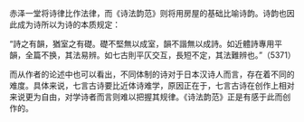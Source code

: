 赤泽一堂将诗律比作法律，而《诗法韵范》则将用房屋的基础比喻诗韵。诗韵也因此成为诗所以为诗的本质规定：

“詩之有韻，猶室之有礎。礎不堅無以成室，韻不諧無以成詩。如近體詩專用平韻，全篇不换，其法易辨。如七古則平仄交互，長短不定，其法難辨也。”（5371）

而从作者的论述中也可以看出，不同体制的诗对于日本汉诗人而言，存在着不同的难度。具体来说，七言古诗要比近体诗难学，原因正在于，七言古诗在创作上相对来说更为自由，对学诗者而言则难以把握其规律。《诗法韵范》正是有感于此而创作的。

